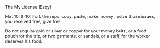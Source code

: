 The My License (Espy)

Mat 10: 8-10: Fork the repo, copy, paste, make money ,
solve those issues, you received free, give free.

Do not acquire gold or silver or copper for your money belts,
or a food pouch for the trip, or two garments, or sandals, or a staff, 
for the worker deserves his food.


